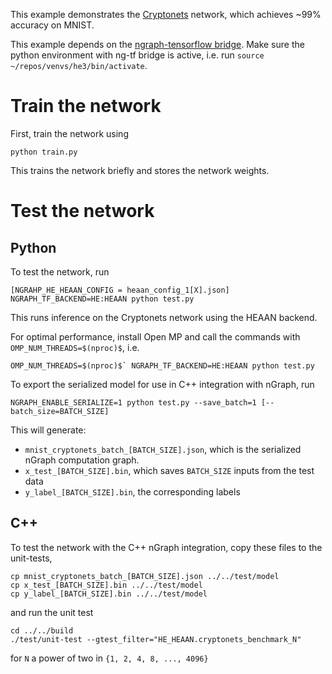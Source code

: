 This example demonstrates the [Cryptonets](https://www.microsoft.com/en-us/research/publication/cryptonets-applying-neural-networks-to-encrypted-data-with-high-throughput-and-accuracy/) network, which achieves ~99% accuracy on MNIST.

This example depends on the [ngraph-tensorflow bridge](https://github.com/NervanaSystems/ngraph-tensorflow-bridge/). Make sure the python environment with ng-tf bridge is active, i.e. run `source ~/repos/venvs/he3/bin/activate`.

# Train the network
First, train the network using
```
python train.py
```
This trains the network briefly and stores the network weights.

# Test the network
## Python
To test the network, run
```
[NGRAHP_HE_HEAAN_CONFIG = heaan_config_1[X].json] NGRAPH_TF_BACKEND=HE:HEAAN python test.py
```

This runs inference on the Cryptonets network using the HEAAN backend.

For optimal performance, install Open MP and call the commands with `OMP_NUM_THREADS=$(nproc)$`, i.e.
```
OMP_NUM_THREADS=$(nproc)$` NGRAPH_TF_BACKEND=HE:HEAAN python test.py
```

To export the serialized model for use in C++ integration with nGraph, run
```
NGRAPH_ENABLE_SERIALIZE=1 python test.py --save_batch=1 [--batch_size=BATCH_SIZE]
```

This will generate:
* `mnist_cryptonets_batch_[BATCH_SIZE].json`, which is the serialized nGraph computation graph.
* `x_test_[BATCH_SIZE].bin`, which saves `BATCH_SIZE` inputs from the test data
* `y_label_[BATCH_SIZE].bin`, the corresponding labels

## C++
To test the network with the C++ nGraph integration, copy these files to the unit-tests,
```
cp mnist_cryptonets_batch_[BATCH_SIZE].json ../../test/model
cp x_test_[BATCH_SIZE].bin ../../test/model
cp y_label_[BATCH_SIZE].bin ../../test/model
```
and run the unit test
```
cd ../../build
./test/unit-test --gtest_filter="HE_HEAAN.cryptonets_benchmark_N"
```
for `N` a power of two in `{1, 2, 4, 8, ..., 4096}`

